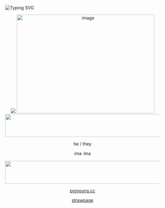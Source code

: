 
<img src="https://readme-typing-svg.demolab.com?font=Emilys+Candy&size=60&pause10&color=c9a46b&center=true&vCenter=true&width=1000&lines=All+cookies,+shall+return+to+flower." alt="Typing SVG" />

<div align=center>

<p align="center"> 
 <img src="https://komarev.com/ghpvc/?username=silverchronocle&color=b08f5d&style=Zen+Old+Mincho&duration=flat&label=୨୧"/>

<img width="448" height="320" alt="image" src="https://github.com/user-attachments/assets/49d8b86d-cc40-4528-a64f-ac4611a381f3" />

<img width="2048" height="74" alt="image" src="https://github.com/user-attachments/assets/4e24e292-5075-43a6-8bbb-4f139ee34b65" />



<div></div>

he / they 

<img width="26" height="16" alt="image" src="https://github.com/user-attachments/assets/bdcb92dc-259a-482a-8061-4a0fbd64fbea" /> <img width="26" height="16" alt="image" src="https://github.com/user-attachments/assets/d9653980-42e4-4212-9e55-9cdd032624f6" />  

<img width="2048" height="74" alt="image" src="https://github.com/user-attachments/assets/2578f6a6-6a9b-414b-8ccd-676c58f38fdb" />


[pronouns.cc](https://pronouns.cc/@dimmerlights)


[strawpage](https://carlysinsanity.straw.page/)
